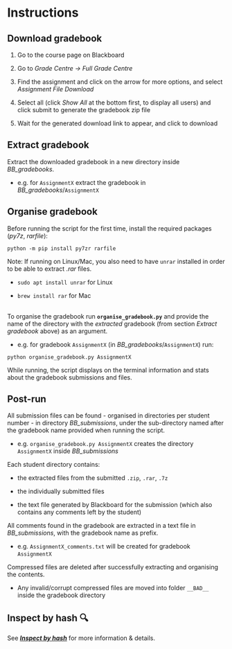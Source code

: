 # **Instructions**

## **Download gradebook**

1. Go to the course page on Blackboard

2. Go to *Grade Centre -> Full Grade Centre*

3. Find the assignment and click on the arrow for more options, and select *Assignment File Download*

4. Select all (click *Show All* at the bottom first, to display all users) and click submit to generate the gradebook zip file

5. Wait for the generated download link to appear, and click to download

## **Extract gradebook**

Extract the downloaded gradebook in a new directory inside *BB_gradebooks*.

- e.g. for `AssignmentX` extract the gradebook in *BB_gradebooks*/`AssignmentX`

## **Organise gradebook**

Before running the script for the first time, install the required packages (*py7z*, *rarfile*):

```console
python -m pip install py7zr rarfile
```

Note: If running on Linux/Mac, you also need to have `unrar` installed in order to be able to extract *.rar* files.

- `sudo apt install unrar` for Linux

- `brew install rar` for Mac

&nbsp;  
To organise the gradebook run **`organise_gradebook.py`** and provide the name of the directory with the *extracted* gradebook (from section *Extract gradebook* above) as an argument.

- e.g. for gradebook `AssignmentX` (in *BB_gradebooks*/`AssignmentX`) run:

```console
python organise_gradebook.py AssignmentX
```

While running, the script displays on the terminal information and stats about the gradebook submissions and files.

## **Post-run**

All submission files can be found - organised in directories per student number - in directory *BB_submissions*, under the sub-directory named after the gradebook name provided when running the script.

- e.g. `organise_gradebook.py AssignmentX` creates the directory `AssignmentX` inside *BB_submissions*

Each student directory contains:

- the extracted files from the submitted `.zip`, `.rar`, `.7z`
  
- the individually submitted files
  
- the text file generated by Blackboard for the submission (which also contains any comments left by the student)

All comments found in the gradebook are extracted in a text file in *BB_submissions*, with the gradebook name as prefix.

- e.g. `AssignmentX_comments.txt` will be created for gradebook `AssignmentX`

Compressed files are deleted after successfully extracting and organising the contents.

- Any invalid/corrupt compressed files are moved into folder `__BAD__` inside the gradebook directory

## **Inspect by hash** :mag:

See [***Inspect by hash***](inspect.md) for more information & details.
